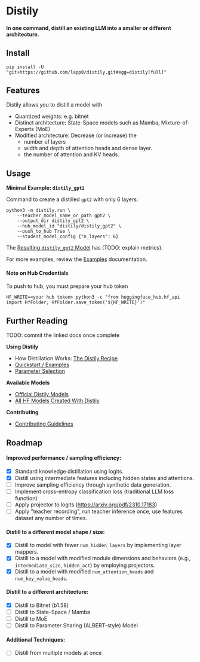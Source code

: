 # Distily


#### In one command, distill an existing LLM into a smaller or different architecture.


## Install

```
pip install -U "git+https://github.com/lapp0/distily.git#egg=distily[full]"
```

## Features
Distily allows you to distill a model with
- Quantized weights: e.g. bitnet
- Distinct architecture: State-Space models such as Mamba, Mixture-of-Experts (MoE)
- Modified architecture: Decrease (or increase) the
  - number of layers
  - width and depth of attention heads and dense layer.
  - the number of attention and KV heads.

## Usage

**Minimal Example: `distily_gpt2`**

Command to create a distilled `gpt2` with only 6 layers:
```
python3 -m distily.run \
    --teacher_model_name_or_path gpt2 \
    --output_dir distily_gpt2 \
    --hub_model_id "distily/distily_gpt2" \
    --push_to_hub True \
    --student_model_config {"n_layers": 6}
```

The [Resulting `distily_gpt2` Model](https://huggingface.co/distily/distily_gpt2) has (TODO: explain metrics).

For more examples, review the [Examples](./docs/examples.md) documentation.

#### Note on Hub Credentials
To push to hub, you must prepare your hub token
```
HF_WRITE=<your hub token> python3 -c "from huggingface_hub.hf_api import HfFolder; HfFolder.save_token('${HF_WRITE}')"
```

## Further Reading

TODO: commit the linked docs once complete

**Using Distily**
- How Distillation Works: [The Distily Recipe](./docs/recipe.md)
- [Quickstart / Examples](./docs/using.md)
- [Parameter Selection](./docs/params.md)

**Available Models**
- [Official Distily Models](./docs/official_models.md)
- [All HF Models Created With Distily](https://huggingface.co/models?library=Distily)


**Contributing**
- [Contributing Guidelines](./docs/contributing.md)

## Roadmap

#### Improved performance / sampling efficiency:
- [X] Standard knowledge distillation using logits.
- [x] Distill using intermediate features including hidden states and attentions.
- [ ] Improve sampling efficiency through synthetic data generation.
- [ ] Implement cross-entropy classification loss (traditional LLM loss function)
- [ ] Apply projector to logits (https://arxiv.org/pdf/2310.17183)
- [ ] Apply "teacher recording", run teacher inference once, use features dataset any number of times.

#### Distill to a different model shape / size:
- [x] Distill to model with fewer `num_hidden_layers` by implementing layer mappers.
- [x] Distill to a model with modified module dimensions and behaviors (e.g., `intermediate_size`, `hidden_act`) by employing projectors.
- [x] Distill to a model with modified `num_attention_heads` and `num_key_value_heads`.

#### Distill to a different architecture:
- [x] Distill to Bitnet (b1.58)
- [ ] Distill to State-Space / Mamba
- [ ] Distill to MoE
- [ ] Distill to Parameter Sharing (ALBERT-style) Model

#### Additional Techniques:
- [ ] Distill from multiple models at once
